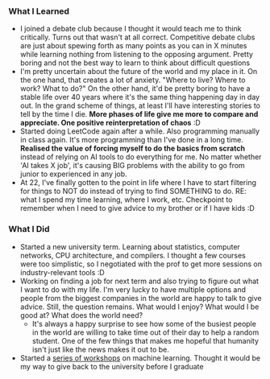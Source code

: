 ### What I Learned
- I joined a debate club because I thought it would teach me to think critically. Turns out that wasn't at all correct. Competitive debate clubs are just about spewing forth as many points as you can in X minutes while learning nothing from listening to the opposing argument. Pretty boring and not the best way to learn to think about difficult questions
- I'm pretty uncertain about the future of the world and my place in it. On the one hand, that creates a lot of anxiety. "Where to live? Where to work? What to do?" On the other hand, it'd be pretty boring to have a stable life over 40 years where it's the same thing happening day in day out. In the grand scheme of things, at least I'll have interesting stories to tell by the time I die. **More phases of life give me more to compare and appreciate. One positive reinterpretation of chaos** :D
- Started doing LeetCode again after a while. Also programming manually in class again. It's more programming than I've done in a long time. **Realised the value of forcing myself to do the basics from scratch** instead of relying on AI tools to do everything for me. No matter whether 'AI takes X job', it's causing BIG problems with the ability to go from junior to experienced in any job.
- At 22, I've finally gotten to the point in life where I have to start filtering for things to NOT do instead of trying to find SOMETHING to do. RE: what I spend my time learning, where I work, etc. Checkpoint to remember when I need to give advice to my brother or if I have kids :D

### What I Did
- Started a new university term. Learning about statistics, computer networks, CPU architecture, and compilers. I thought a few courses were too simplistic, so I negotiated with the prof to get more sessions on industry-relevant tools :D
- Working on finding a job for next term and also trying to figure out what I want to do with my life. I'm very lucky to have multiple options and people from the biggest companies in the world are happy to talk to give advice. Still, the question remains. What would I enjoy? What would I be good at? What does the world need?
  - It's always a happy surprise to see how some of the busiest people in the world are willing to take time out of their day to help a random student. One of the few things that makes me hopeful that humanity isn't just like the news makes it out to be.
- Started a [series of workshops](https://www.youtube.com/playlist?list=PLqgr5FD_y_wKuCi7ZHNFQewXlV1TbBbPS) on machine learning. Thought it would be my way to give back to the university before I graduate